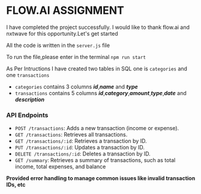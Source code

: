# FLOW.AI ASSIGNMENT

I have completed the project successfully. I would like to thank flow.ai and nxtwave for this opportunity.Let's get started

All the code is written in the `server.js` file

To run the file,please enter in the terminal
`npm run start`

As Per Intructions I have created two tables in SQL one is `categories` and one `transactions`

- `categories` contains 3 columns **_id_**,**_name_** and **_type_**
- `transactions` contains 5 columns **_id_**,**_category_**,**_amount_**,**_type_**,**_date_** and **_description_**

### API Endpoints

- `POST /transactions`: Adds a new transaction (income or expense).
- `GET /transactions`: Retrieves all transactions.
- `GET /transactions/:id`: Retrieves a transaction by ID.
- `PUT /transactions/:id`: Updates a transaction by ID.
- `DELETE /transactions/:id`: Deletes a transaction by ID.
- `GET /summary`: Retrieves a summary of transactions, such as total income, total expenses, and balance

**Provided error handling to manage common issues like invalid transaction IDs, etc**
